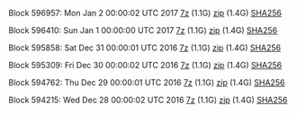 Block 596957: Mon Jan  2 00:00:02 UTC 2017 [7z](https://transfer.sh/wtsvM/bootstrap.dat.20170102.7z) (1.1G) [zip](https://transfer.sh/yw8Rj/bootstrap.dat.20170102.zip) (1.4G) [SHA256](https://transfer.sh/imqTo/sha256.txt)

Block 596410: Sun Jan  1 00:00:00 UTC 2017 [7z](https://transfer.sh/DdlRT/bootstrap.dat.20170101.7z) (1.1G) [zip](https://transfer.sh/tZsGw/bootstrap.dat.20170101.zip) (1.4G) [SHA256](https://transfer.sh/WRwWS/sha256.txt)

Block 595858: Sat Dec 31 00:00:01 UTC 2016 [7z](https://transfer.sh/kFHjA/bootstrap.dat.20161231.7z) (1.1G) [zip](https://transfer.sh/kDkKv/bootstrap.dat.20161231.zip) (1.4G) [SHA256](https://transfer.sh/SJLCb/sha256.txt)

Block 595309: Fri Dec 30 00:00:02 UTC 2016 [7z](https://transfer.sh/uXlTt/bootstrap.dat.20161230.7z) (1.1G) [zip](https://transfer.sh/QVYtF/bootstrap.dat.20161230.zip) (1.4G) [SHA256](https://transfer.sh/F71Jo/sha256.txt)

Block 594762: Thu Dec 29 00:00:01 UTC 2016 [7z](https://transfer.sh/jhVLr/bootstrap.dat.20161229.7z) (1.1G) [zip](https://transfer.sh/I26hF/bootstrap.dat.20161229.zip) (1.4G) [SHA256](https://transfer.sh/1cCFh/sha256.txt)

Block 594215: Wed Dec 28 00:00:02 UTC 2016 [7z](https://transfer.sh/Zo9Oo/bootstrap.dat.20161228.7z) (1.1G) [zip](https://transfer.sh/usJ4z/bootstrap.dat.20161228.zip) (1.4G) [SHA256](https://transfer.sh/kBh0G/sha256.txt)
